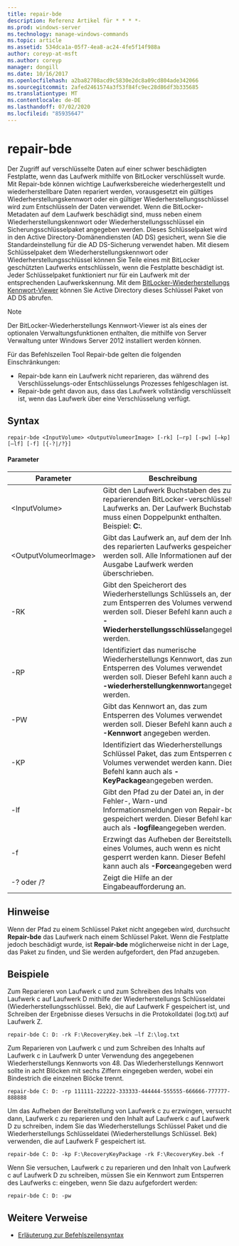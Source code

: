 ```yaml
---
title: repair-bde
description: Referenz Artikel für * * * *-
ms.prod: windows-server
ms.technology: manage-windows-commands
ms.topic: article
ms.assetid: 534dca1a-05f7-4ea8-ac24-4fe5f14f988a
author: coreyp-at-msft
ms.author: coreyp
manager: dongill
ms.date: 10/16/2017
ms.openlocfilehash: a2ba82708acd9c5830e2dc8a09cd804ade342066
ms.sourcegitcommit: 2afed2461574a3f53f84fc9ec28d86df3b335685
ms.translationtype: MT
ms.contentlocale: de-DE
ms.lasthandoff: 07/02/2020
ms.locfileid: "85935647"
---
```

# <a name="repair-bde"></a>repair-bde



Der Zugriff auf verschlüsselte Daten auf einer schwer beschädigten Festplatte, wenn das Laufwerk mithilfe von BitLocker verschlüsselt wurde. Mit Repair-bde können wichtige Laufwerksbereiche wiederhergestellt und wiederherstellbare Daten repariert werden, vorausgesetzt ein gültiges Wiederherstellungskennwort oder ein gültiger Wiederherstellungsschlüssel wird zum Entschlüsseln der Daten verwendet. Wenn die BitLocker-Metadaten auf dem Laufwerk beschädigt sind, muss neben einem Wiederherstellungskennwort oder Wiederherstellungsschlüssel ein Sicherungsschlüsselpaket angegeben werden. Dieses Schlüsselpaket wird in den Active Directory-Domänendiensten (AD DS) gesichert, wenn Sie die Standardeinstellung für die AD DS-Sicherung verwendet haben. Mit diesem Schlüsselpaket dem Wiederherstellungskennwort oder Wiederherstellungsschlüssel können Sie Teile eines mit BitLocker geschützten Laufwerks entschlüsseln, wenn die Festplatte beschädigt ist. Jeder Schlüsselpaket funktioniert nur für ein Laufwerk mit der entsprechenden Laufwerkskennung. Mit dem [BitLocker-Wiederherstellungs Kennwort-Viewer](https://technet.microsoft.com/library/dd875531(v=ws.10).aspx) können Sie Active Directory dieses Schlüssel Paket von AD DS abrufen.

> [!NOTE]
> Der BitLocker-Wiederherstellungs Kennwort-Viewer ist als eines der optionalen Verwaltungsfunktionen enthalten, die mithilfe von Server Verwaltung unter Windows Server 2012 installiert werden können.

Für das Befehlszeilen Tool Repair-bde gelten die folgenden Einschränkungen:
-   Repair-bde kann ein Laufwerk nicht reparieren, das während des Verschlüsselungs-oder Entschlüsselungs Prozesses fehlgeschlagen ist.
-   Repair-bde geht davon aus, dass das Laufwerk vollständig verschlüsselt ist, wenn das Laufwerk über eine Verschlüsselung verfügt.



## <a name="syntax"></a>Syntax

```
repair-bde <InputVolume> <OutputVolumeorImage> [-rk] [–rp] [-pw] [–kp] [–lf] [-f] [{-?|/?}]
```

#### <a name="parameters"></a>Parameter

|Parameter|Beschreibung|
|---------|-----------|
|\<InputVolume>|Gibt den Laufwerk Buchstaben des zu reparierenden BitLocker-verschlüsselten Laufwerks an. Der Laufwerk Buchstabe muss einen Doppelpunkt enthalten. Beispiel: **C:**.|
|\<OutputVolumeorImage>|Gibt das Laufwerk an, auf dem der Inhalt des reparierten Laufwerks gespeichert werden soll. Alle Informationen auf dem Ausgabe Laufwerk werden überschrieben.|
|-RK|Gibt den Speicherort des Wiederherstellungs Schlüssels an, der zum Entsperren des Volumes verwendet werden soll. Dieser Befehl kann auch als **-Wiederherstellungsschlüssel**angegeben werden.|
|-RP|Identifiziert das numerische Wiederherstellungs Kennwort, das zum Entsperren des Volumes verwendet werden soll. Dieser Befehl kann auch als **-wiederherstellungkennwort**angegeben werden.|
|-PW|Gibt das Kennwort an, das zum Entsperren des Volumes verwendet werden soll. Dieser Befehl kann auch als **-Kennwort** angegeben werden.|
|-KP|Identifiziert das Wiederherstellungs Schlüssel Paket, das zum Entsperren des Volumes verwendet werden kann. Dieser Befehl kann auch als **-KeyPackage**angegeben werden.|
|-lf|Gibt den Pfad zu der Datei an, in der Fehler-, Warn-und Informationsmeldungen von Repair-bde gespeichert werden. Dieser Befehl kann auch als **-logfile**angegeben werden.|
|-f|Erzwingt das Aufheben der Bereitstellung eines Volumes, auch wenn es nicht gesperrt werden kann. Dieser Befehl kann auch als **-Force**angegeben werden.|
|-? oder /?|Zeigt die Hilfe an der Eingabeaufforderung an.|

## <a name="remarks"></a>Hinweise

Wenn der Pfad zu einem Schlüssel Paket nicht angegeben wird, durchsucht **Repair-bde** das Laufwerk nach einem Schlüssel Paket. Wenn die Festplatte jedoch beschädigt wurde, ist **Repair-bde** möglicherweise nicht in der Lage, das Paket zu finden, und Sie werden aufgefordert, den Pfad anzugeben.

## <a name="examples"></a>Beispiele

Zum Reparieren von Laufwerk c und zum Schreiben des Inhalts von Laufwerk c auf Laufwerk D mithilfe der Wiederherstellungs Schlüsseldatei (Wiederherstellungsschlüssel. Bek), die auf Laufwerk F gespeichert ist, und Schreiben der Ergebnisse dieses Versuchs in die Protokolldatei (log.txt) auf Laufwerk Z.
```
repair-bde C: D: -rk F:\RecoveryKey.bek –lf Z:\log.txt
```
Zum Reparieren von Laufwerk c und zum Schreiben des Inhalts auf Laufwerk c in Laufwerk D unter Verwendung des angegebenen Wiederherstellungs Kennworts von 48. Das Wiederherstellungs Kennwort sollte in acht Blöcken mit sechs Ziffern eingegeben werden, wobei ein Bindestrich die einzelnen Blöcke trennt.
```
repair-bde C: D: -rp 111111-222222-333333-444444-555555-666666-777777-888888
```
Um das Aufheben der Bereitstellung von Laufwerk c zu erzwingen, versucht dann, Laufwerk c zu reparieren und den Inhalt auf Laufwerk c auf Laufwerk D zu schreiben, indem Sie das Wiederherstellungs Schlüssel Paket und die Wiederherstellungs Schlüsseldatei (Wiederherstellungs Schlüssel. Bek) verwenden, die auf Laufwerk F gespeichert ist.
```
repair-bde C: D: -kp F:\RecoveryKeyPackage -rk F:\RecoveryKey.bek -f
```
Wenn Sie versuchen, Laufwerk c zu reparieren und den Inhalt von Laufwerk c auf Laufwerk D zu schreiben, müssen Sie ein Kennwort zum Entsperren des Laufwerks c: eingeben, wenn Sie dazu aufgefordert werden:
```
repair-bde C: D: -pw
```

## <a name="additional-references"></a>Weitere Verweise

- [Erläuterung zur Befehlszeilensyntax](command-line-syntax-key.md)